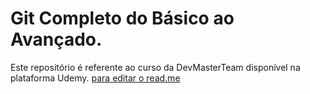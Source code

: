 # Git Completo do Básico ao Avançado.
Este repositório é referente ao curso da DevMasterTeam disponível na plataforma Udemy.
[para editar o read.me](https://dillinger.io/)
